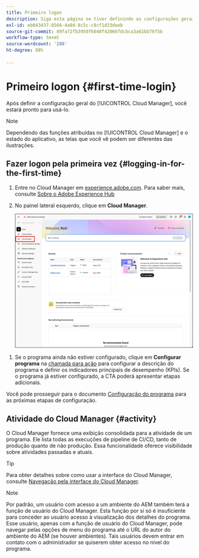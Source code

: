 ```yaml
---
title: Primeiro logon
description: Siga esta página se tiver definindo as configurações gerais e estiver pronto para usar o Cloud Manager pela primeira vez.
exl-id: eb043437-8566-4a8d-8c5c-c8cf1d33daeb
source-git-commit: 89fa72fb3950f6040f42066fdcbca3a61bb76f5b
workflow-type: tm+mt
source-wordcount: '288'
ht-degree: 88%

---
```



# Primeiro logon {#first-time-login}

Após definir a configuração geral do [!UICONTROL Cloud Manager], você estará pronto para usá-lo.

>[!NOTE]
>
>Dependendo das funções atribuídas no [!UICONTROL Cloud Manager] e o estado do aplicativo, as telas que você vê podem ser diferentes das ilustrações.

## Fazer logon pela primeira vez {#logging-in-for-the-first-time}

1. Entre no Cloud Manager em [experience.adobe.com](https://experience.adobe.com/experiencemanager). Para saber mais, consulte [Sobre o Adobe Experience Hub](https://experienceleague.adobe.com/en/docs/experience-manager-65/content/experience-hub/experience-hub)
1. No painel lateral esquerdo, clique em **Cloud Manager**.

   ![Cloud Manager no painel lateral esquerdo no Experience Manager](/help/getting-started/assets/cloud-manager-experiencemanager.png)

<!-- 
1. Log into Cloud Manager at [`my.cloudmanager.adobe.com`](https://my.cloudmanager.adobe.com/) and you see your list of programs.

   ![Cloud Manager console](/help/assets/cloud-manager-console.png)

1. Click your program's card to navigate to Cloud Manager's **Overview** page. 

1. Cloud Manager opens to the **Overview** page.

   ![Cloud Manager overview page](/help/assets/program-overview-page.png) -->


1. Se o programa ainda não estiver configurado, clique em **Configurar programa** na [chamada para ação](/help/getting-started/navigation.md#cta) para configurar a descrição do programa e definir os indicadores principais de desempenho (KPIs). Se o programa já estiver configurado, a CTA poderá apresentar etapas adicionais.

Você pode prosseguir para o documento [Configuração do programa](/help/getting-started/program-setup.md) para as próximas etapas de configuração.

## Atividade do Cloud Manager {#activity}

O Cloud Manager fornece uma exibição consolidada para a atividade de um programa. Ele lista todas as execuções de pipeline de CI/CD, tanto de produção quanto de não produção. Essa funcionalidade oferece visibilidade sobre atividades passadas e atuais.

>[!TIP]
>
>Para obter detalhes sobre como usar a interface do Cloud Manager, consulte [Navegação pela interface do Cloud Manager](/help/getting-started/navigation.md).

>[!NOTE]
>
>Por padrão, um usuário com acesso a um ambiente do AEM também terá a função de usuário do Cloud Manager. Esta função por si só é insuficiente para conceder ao usuário acesso à visualização dos detalhes do programa. Esse usuário, apenas com a função de usuário do Cloud Manager, pode navegar pelas opções de menu do programa até o URL do autor do ambiente do AEM (se houver ambientes). Tais usuários devem entrar em contato com o administrador se quiserem obter acesso no nível do programa.

